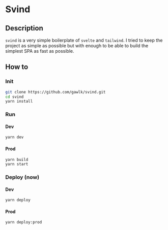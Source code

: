 # Svind

## Description

`svind` is a very simple boilerplate of `svelte` and `tailwind`.
I tried to keep the project as simple as possible but with enough to be able to build the simplest SPA as fast as possible.

## How to

### Init

```bash
git clone https://github.com/gawlk/svind.git
cd svind
yarn install
```

### Run

#### Dev

```bash
yarn dev
```

#### Prod

```bash
yarn build
yarn start
```

### Deploy (now)

#### Dev

```bash
yarn deploy
```

#### Prod

```bash
yarn deploy:prod
```
